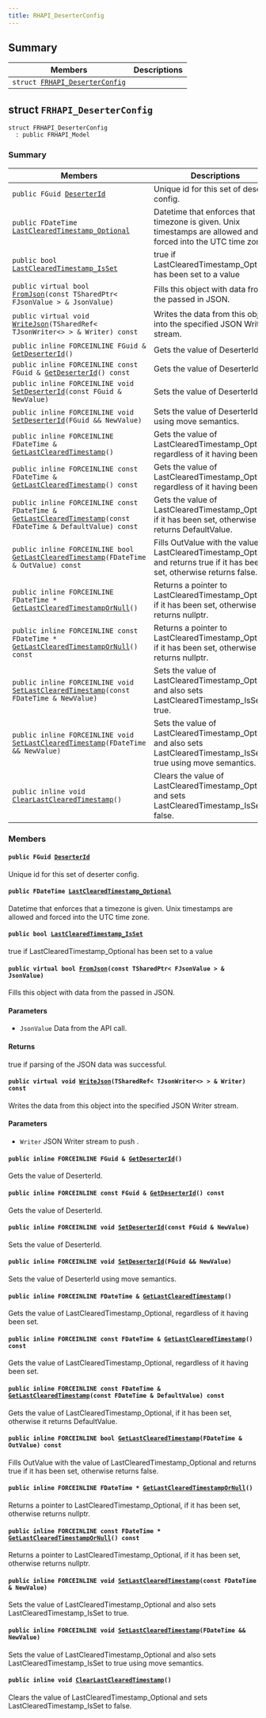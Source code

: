 ```yaml
---
title: RHAPI_DeserterConfig
---
```


## Summary

 Members                        | Descriptions                                
--------------------------------|---------------------------------------------
`struct `[`FRHAPI_DeserterConfig`](#structFRHAPI__DeserterConfig) | 

## struct `FRHAPI_DeserterConfig` <a id="structFRHAPI__DeserterConfig"></a>

```
struct FRHAPI_DeserterConfig
  : public FRHAPI_Model
```

### Summary

 Members                        | Descriptions                                
--------------------------------|---------------------------------------------
`public FGuid `[`DeserterId`](#structFRHAPI__DeserterConfig_1a42bd72546bd60dd7b5b6074e2e7e81a9) | Unique id for this set of deserter config.
`public FDateTime `[`LastClearedTimestamp_Optional`](#structFRHAPI__DeserterConfig_1aa10fbedf77df6acf14c1baadbd85aed9) | Datetime that enforces that a timezone is given. Unix timestamps are allowed and forced into the UTC time zone.
`public bool `[`LastClearedTimestamp_IsSet`](#structFRHAPI__DeserterConfig_1a142a8e7dd0dd85a701c846e9e83240cb) | true if LastClearedTimestamp_Optional has been set to a value
`public virtual bool `[`FromJson`](#structFRHAPI__DeserterConfig_1aa56f80606556b57ee53c5c5fece60594)`(const TSharedPtr< FJsonValue > & JsonValue)` | Fills this object with data from the passed in JSON.
`public virtual void `[`WriteJson`](#structFRHAPI__DeserterConfig_1a904544b656b606c9575e00339883042b)`(TSharedRef< TJsonWriter<> > & Writer) const` | Writes the data from this object into the specified JSON Writer stream.
`public inline FORCEINLINE FGuid & `[`GetDeserterId`](#structFRHAPI__DeserterConfig_1af1ac8df2bd7334bc1f5f2c97bd66b31c)`()` | Gets the value of DeserterId.
`public inline FORCEINLINE const FGuid & `[`GetDeserterId`](#structFRHAPI__DeserterConfig_1a54bbf840f67efec1aabe039f506a479c)`() const` | Gets the value of DeserterId.
`public inline FORCEINLINE void `[`SetDeserterId`](#structFRHAPI__DeserterConfig_1a6f0d67133644f2a71c239cd4bb7bdd98)`(const FGuid & NewValue)` | Sets the value of DeserterId.
`public inline FORCEINLINE void `[`SetDeserterId`](#structFRHAPI__DeserterConfig_1a25b3ba72ff7db95c6aaba6f4e18c9e4f)`(FGuid && NewValue)` | Sets the value of DeserterId using move semantics.
`public inline FORCEINLINE FDateTime & `[`GetLastClearedTimestamp`](#structFRHAPI__DeserterConfig_1a4dbe998ed5f24fa67483ab94327be1cb)`()` | Gets the value of LastClearedTimestamp_Optional, regardless of it having been set.
`public inline FORCEINLINE const FDateTime & `[`GetLastClearedTimestamp`](#structFRHAPI__DeserterConfig_1a2822ec010f1378e42d9e0eb1714723ed)`() const` | Gets the value of LastClearedTimestamp_Optional, regardless of it having been set.
`public inline FORCEINLINE const FDateTime & `[`GetLastClearedTimestamp`](#structFRHAPI__DeserterConfig_1a7c52308325e130c28683347b66fb78bf)`(const FDateTime & DefaultValue) const` | Gets the value of LastClearedTimestamp_Optional, if it has been set, otherwise it returns DefaultValue.
`public inline FORCEINLINE bool `[`GetLastClearedTimestamp`](#structFRHAPI__DeserterConfig_1a58ade92048aed01732fa56a10ccb8794)`(FDateTime & OutValue) const` | Fills OutValue with the value of LastClearedTimestamp_Optional and returns true if it has been set, otherwise returns false.
`public inline FORCEINLINE FDateTime * `[`GetLastClearedTimestampOrNull`](#structFRHAPI__DeserterConfig_1a12af24722b1f4e521ad9efa210b395bb)`()` | Returns a pointer to LastClearedTimestamp_Optional, if it has been set, otherwise returns nullptr.
`public inline FORCEINLINE const FDateTime * `[`GetLastClearedTimestampOrNull`](#structFRHAPI__DeserterConfig_1ae34d3c0dcf45183874031d42f112461f)`() const` | Returns a pointer to LastClearedTimestamp_Optional, if it has been set, otherwise returns nullptr.
`public inline FORCEINLINE void `[`SetLastClearedTimestamp`](#structFRHAPI__DeserterConfig_1ae6b25f7999b5337bee5ddae11423403e)`(const FDateTime & NewValue)` | Sets the value of LastClearedTimestamp_Optional and also sets LastClearedTimestamp_IsSet to true.
`public inline FORCEINLINE void `[`SetLastClearedTimestamp`](#structFRHAPI__DeserterConfig_1a516c31442a85c8edb9925057f78998e7)`(FDateTime && NewValue)` | Sets the value of LastClearedTimestamp_Optional and also sets LastClearedTimestamp_IsSet to true using move semantics.
`public inline void `[`ClearLastClearedTimestamp`](#structFRHAPI__DeserterConfig_1a2759353d424262873a9d4cbf842aa670)`()` | Clears the value of LastClearedTimestamp_Optional and sets LastClearedTimestamp_IsSet to false.

### Members

#### `public FGuid `[`DeserterId`](#structFRHAPI__DeserterConfig_1a42bd72546bd60dd7b5b6074e2e7e81a9) <a id="structFRHAPI__DeserterConfig_1a42bd72546bd60dd7b5b6074e2e7e81a9"></a>

Unique id for this set of deserter config.

#### `public FDateTime `[`LastClearedTimestamp_Optional`](#structFRHAPI__DeserterConfig_1aa10fbedf77df6acf14c1baadbd85aed9) <a id="structFRHAPI__DeserterConfig_1aa10fbedf77df6acf14c1baadbd85aed9"></a>

Datetime that enforces that a timezone is given. Unix timestamps are allowed and forced into the UTC time zone.

#### `public bool `[`LastClearedTimestamp_IsSet`](#structFRHAPI__DeserterConfig_1a142a8e7dd0dd85a701c846e9e83240cb) <a id="structFRHAPI__DeserterConfig_1a142a8e7dd0dd85a701c846e9e83240cb"></a>

true if LastClearedTimestamp_Optional has been set to a value

#### `public virtual bool `[`FromJson`](#structFRHAPI__DeserterConfig_1aa56f80606556b57ee53c5c5fece60594)`(const TSharedPtr< FJsonValue > & JsonValue)` <a id="structFRHAPI__DeserterConfig_1aa56f80606556b57ee53c5c5fece60594"></a>

Fills this object with data from the passed in JSON.

#### Parameters
* `JsonValue` Data from the API call.

#### Returns
true if parsing of the JSON data was successful.

#### `public virtual void `[`WriteJson`](#structFRHAPI__DeserterConfig_1a904544b656b606c9575e00339883042b)`(TSharedRef< TJsonWriter<> > & Writer) const` <a id="structFRHAPI__DeserterConfig_1a904544b656b606c9575e00339883042b"></a>

Writes the data from this object into the specified JSON Writer stream.

#### Parameters
* `Writer` JSON Writer stream to push .

#### `public inline FORCEINLINE FGuid & `[`GetDeserterId`](#structFRHAPI__DeserterConfig_1af1ac8df2bd7334bc1f5f2c97bd66b31c)`()` <a id="structFRHAPI__DeserterConfig_1af1ac8df2bd7334bc1f5f2c97bd66b31c"></a>

Gets the value of DeserterId.

#### `public inline FORCEINLINE const FGuid & `[`GetDeserterId`](#structFRHAPI__DeserterConfig_1a54bbf840f67efec1aabe039f506a479c)`() const` <a id="structFRHAPI__DeserterConfig_1a54bbf840f67efec1aabe039f506a479c"></a>

Gets the value of DeserterId.

#### `public inline FORCEINLINE void `[`SetDeserterId`](#structFRHAPI__DeserterConfig_1a6f0d67133644f2a71c239cd4bb7bdd98)`(const FGuid & NewValue)` <a id="structFRHAPI__DeserterConfig_1a6f0d67133644f2a71c239cd4bb7bdd98"></a>

Sets the value of DeserterId.

#### `public inline FORCEINLINE void `[`SetDeserterId`](#structFRHAPI__DeserterConfig_1a25b3ba72ff7db95c6aaba6f4e18c9e4f)`(FGuid && NewValue)` <a id="structFRHAPI__DeserterConfig_1a25b3ba72ff7db95c6aaba6f4e18c9e4f"></a>

Sets the value of DeserterId using move semantics.

#### `public inline FORCEINLINE FDateTime & `[`GetLastClearedTimestamp`](#structFRHAPI__DeserterConfig_1a4dbe998ed5f24fa67483ab94327be1cb)`()` <a id="structFRHAPI__DeserterConfig_1a4dbe998ed5f24fa67483ab94327be1cb"></a>

Gets the value of LastClearedTimestamp_Optional, regardless of it having been set.

#### `public inline FORCEINLINE const FDateTime & `[`GetLastClearedTimestamp`](#structFRHAPI__DeserterConfig_1a2822ec010f1378e42d9e0eb1714723ed)`() const` <a id="structFRHAPI__DeserterConfig_1a2822ec010f1378e42d9e0eb1714723ed"></a>

Gets the value of LastClearedTimestamp_Optional, regardless of it having been set.

#### `public inline FORCEINLINE const FDateTime & `[`GetLastClearedTimestamp`](#structFRHAPI__DeserterConfig_1a7c52308325e130c28683347b66fb78bf)`(const FDateTime & DefaultValue) const` <a id="structFRHAPI__DeserterConfig_1a7c52308325e130c28683347b66fb78bf"></a>

Gets the value of LastClearedTimestamp_Optional, if it has been set, otherwise it returns DefaultValue.

#### `public inline FORCEINLINE bool `[`GetLastClearedTimestamp`](#structFRHAPI__DeserterConfig_1a58ade92048aed01732fa56a10ccb8794)`(FDateTime & OutValue) const` <a id="structFRHAPI__DeserterConfig_1a58ade92048aed01732fa56a10ccb8794"></a>

Fills OutValue with the value of LastClearedTimestamp_Optional and returns true if it has been set, otherwise returns false.

#### `public inline FORCEINLINE FDateTime * `[`GetLastClearedTimestampOrNull`](#structFRHAPI__DeserterConfig_1a12af24722b1f4e521ad9efa210b395bb)`()` <a id="structFRHAPI__DeserterConfig_1a12af24722b1f4e521ad9efa210b395bb"></a>

Returns a pointer to LastClearedTimestamp_Optional, if it has been set, otherwise returns nullptr.

#### `public inline FORCEINLINE const FDateTime * `[`GetLastClearedTimestampOrNull`](#structFRHAPI__DeserterConfig_1ae34d3c0dcf45183874031d42f112461f)`() const` <a id="structFRHAPI__DeserterConfig_1ae34d3c0dcf45183874031d42f112461f"></a>

Returns a pointer to LastClearedTimestamp_Optional, if it has been set, otherwise returns nullptr.

#### `public inline FORCEINLINE void `[`SetLastClearedTimestamp`](#structFRHAPI__DeserterConfig_1ae6b25f7999b5337bee5ddae11423403e)`(const FDateTime & NewValue)` <a id="structFRHAPI__DeserterConfig_1ae6b25f7999b5337bee5ddae11423403e"></a>

Sets the value of LastClearedTimestamp_Optional and also sets LastClearedTimestamp_IsSet to true.

#### `public inline FORCEINLINE void `[`SetLastClearedTimestamp`](#structFRHAPI__DeserterConfig_1a516c31442a85c8edb9925057f78998e7)`(FDateTime && NewValue)` <a id="structFRHAPI__DeserterConfig_1a516c31442a85c8edb9925057f78998e7"></a>

Sets the value of LastClearedTimestamp_Optional and also sets LastClearedTimestamp_IsSet to true using move semantics.

#### `public inline void `[`ClearLastClearedTimestamp`](#structFRHAPI__DeserterConfig_1a2759353d424262873a9d4cbf842aa670)`()` <a id="structFRHAPI__DeserterConfig_1a2759353d424262873a9d4cbf842aa670"></a>

Clears the value of LastClearedTimestamp_Optional and sets LastClearedTimestamp_IsSet to false.

